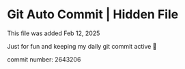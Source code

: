 # Git Auto Commit | Hidden File

This file was added Feb 12, 2025

Just for fun and keeping my daily git commit active 🤪

commit number: 2643206

